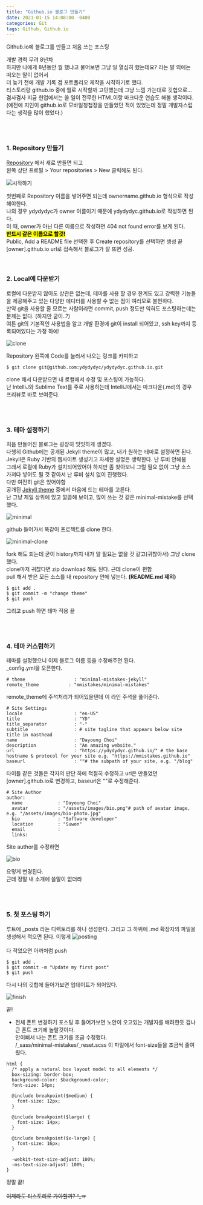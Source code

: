 ```yaml
---
title: "Github.io 블로그 만들기"
date: 2021-01-15 14:08:00 -0400
categories: Git
tags: Github, Github.io
---
```


Github.io에 블로그를 만들고 처음 쓰는 포스팅  
  
개발 경력 무려 8년차  
하지만 나에게 8년동안 뭘 했냐고 물어보면 그냥 일 열심히 했는데요? 라는 말 외에는 떠오는 말이 없어서  
더 늦기 전에 개발 기록 겸 포트폴리오 제작을 시작하기로 했다.   
티스토리랑 github.io 중에 뭘로 시작할까 고민했는데 그냥 느낌 가는대로 깃헙으로...  
겸사겸사 지금 현업에서는 쓸 일이 전무한 HTML이랑 마크다운 연습도 해볼 생각이다.  
(예전에 지인이 github.io로 모바일청첩장을 만들었던 적이 있었는데 정말 개발자스럽다는 생각을 많이 했었다.)  
  
<br>
<br>


### 1. Repository 만들기  
[Repository](https://github.com/new) 에서 새로 만들면 되고  
왼쪽 상단 프로필 > Your repositories > New 클릭해도 된다.  

![시작하기](https://user-images.githubusercontent.com/77476913/104692858-03558780-574c-11eb-9feb-37cc73d7a96b.PNG)  

첫번째로 Repository 이름을 넣어주면 되는데 ownername.github.io 형식으로 작성해야한다.  
나의 경우 ydydydyc가 owner 이름이기 때문에 ydydydyc.github.io로 작성하면 된다.  
이 때, owner가 아닌 다른 이름으로 작성하면 404 not found error를 보게 된다.  
**<mark style='background-color: "ffdce0'>반드시 같은 이름으로 할것!</mark>**  
Public, Add a README file 선택한 후 Create repository를 선택하면 생성 끝  
[owner].github.io url로 접속해서 블로그가 잘 뜨면 성공.  
<br>
<br>
  
### 2. Local에 다운받기
로컬에 다운받지 않아도 상관은 없는데, 테마를 사용 할 경우 한계도 있고 강력한 기능들을 제공해주고 있는 다양한 에디터를 사용할 수 없는 점이 여러모로 불편하다.  
만약 git을 사용할 줄 모르는 사람이라면 commit, push 정도만 익혀도 포스팅하는데는 문제는 없다. (하지만 굳이..?)  
여튼 git의 기본적인 사용법을 알고 개발 환경에 git이 install 되어있고, ssh key까지 등록되어있다는 가정 하에!  

![clone](https://user-images.githubusercontent.com/77476913/104693252-b0c89b00-574c-11eb-9556-daad3008787f.PNG)  

Repository 왼쪽에 Code를 눌러서 나오는 링크를 카피하고

```
$ git clone git@github.com:ydydydyc/ydydydyc.github.io.git
```
clone 해서 다운받으면 내 로컬에서 수정 및 포스팅이 가능하다.  
난 IntelliJ와 Sublime Text를 주로 사용하는데 IntelliJ에서는 마크다운(.md)의 경우 프리뷰로 바로 보여준다.

<br>
<br>

### 3. 테마 설정하기
처음 만들어진 블로그는 굉장히 밋밋하게 생겼다.  
다행히 Github에는 공개된 Jekyll theme이 많고, 내가 원하는 테마로 설정하면 된다.  
Jekyll은 Ruby 기반의 웹사이트 생성기고 자세한 설명은 생략한다. 난 루비 안해봄  
그래서 로컬에 Ruby가 설치되어있어야 하지만 좀 찾아보니 그럴 필요 없이 그냥 소스 가져다 넣어도 될 것 같아서 난 루비 설치 없이 진행했다.  
다만 여전히 git은 있어야함  
공개된 [Jekyll theme](https://github.com/topics/jekyll-theme) 중에서 마음에 드는 테마를 고른다.  
난 그냥 제일 상위에 있고 깔끔해 보이고, 많이 쓰는 것 같은 minimal-mistake를 선택했다.  

![minimal](https://user-images.githubusercontent.com/77476913/104693248-ae664100-574c-11eb-8d38-5ebb4835d9d0.PNG)  

github 들어가서 똑같이 프로젝트를 clone 한다.

![minimal-clone](https://user-images.githubusercontent.com/77476913/104693249-af976e00-574c-11eb-83cc-030d0bc107d3.PNG)

fork 해도 되는데 굳이 history까지 내가 알 필요는 없을 것 같고(귀찮아서) 그냥 clone했다.  
clone마저 귀찮다면 zip download 해도 된다. 근데 clone이 편함  
pull 해서 받은 모든 소스를 내 repository 안에 넣는다. **(README.md 제외)**  
```
$ git add .
$ git commit -m "change theme"
$ git push
```
그리고 push 하면 테마 적용 끝

<br>
<br>

### 4. 테마 커스텀하기 
테마를 설정했으니 이제 블로그 이름 등을 수정해주면 된다.  
_config.yml을 오픈한다. 

````
# theme                  : "minimal-mistakes-jekyll"
remote_theme           : "mmistakes/minimal-mistakes"
````

remote_theme에 주석처리가 되어있을텐데 이 라인 주석을 풀어준다.

```aidl
# Site Settings
locale                   : "en-US"
title                    : "YD"
title_separator          : "-"
subtitle                 : # site tagline that appears below site title in masthead
name                     : "Dayoung Choi"
description              : "An amazing website."
url                      : "https://ydydydyc.github.io/" # the base hostname & protocol for your site e.g. "https://mmistakes.github.io"
baseurl                  : ""# the subpath of your site, e.g. "/blog"
```
타이틀 같은 것들은 각자의 판단 하에 적절히 수정하고
url은 만들었던 [owner].github.io로 변경하고, baseurl은 ""로 수정해준다.
```aidl
# Site Author
author:
  name             : "Dayoung Choi"
  avatar           : "/assets/images/bio.png"# path of avatar image, e.g. "/assets/images/bio-photo.jpg"
  bio              : "Software developer"
  location         : "Suwon"
  email            :
  links:
```
Site author를 수정하면

![bio](https://user-images.githubusercontent.com/77476913/104698273-72cf7500-5754-11eb-80cc-c785b520c7db.PNG)

요렇게 변경된다.  
근데 정말 내 소개에 쓸말이 없더라  

<br>
<br>

### 5. 첫 포스팅 하기
루트에 _posts 라는 디렉토리를 하나 생성한다.
그리고 그 하위에 .md 확장자의 파일을 생성해서 적으면 된다. 이렇게
![posting](https://user-images.githubusercontent.com/77476913/104698766-32bcc200-5755-11eb-9854-b78b4b09f72c.PNG)  
<br>
다 적었으면 아까처럼 push
```
$ git add .
$ git commit -m "Update my first post"
$ git push
```

다시 나의 깃헙에 들어가보면 업데이트가 되어있다. 

![finish](https://user-images.githubusercontent.com/77476913/104699100-947d2c00-5755-11eb-9d38-8c5be45dce30.PNG)

끝!


+ 전체 폰트 변경하기
포스팅 후 들어가보면 노안이 오고있는 개발자를 배려한듯 겁나 큰 폰트 크기에 놀랄것이다.  
  안이뻐서 나는 폰트 크기를 조금 수정했다.  
  /_sass/minimal-mistakes/_reset.scss
  이 파일에서 font-size들을 조금씩 줄여줬다.

```aidl
html {
  /* apply a natural box layout model to all elements */
  box-sizing: border-box;
  background-color: $background-color;
  font-size: 14px;

  @include breakpoint($medium) {
    font-size: 12px;
  }

  @include breakpoint($large) {
    font-size: 14px;
  }

  @include breakpoint($x-large) {
    font-size: 16px;
  }

  -webkit-text-size-adjust: 100%;
  -ms-text-size-adjust: 100%;
}

```

정말 끝!  
<br>
~~이제라도 티스토리로 가야할까? ^_ㅠ~~

